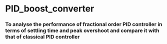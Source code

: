 # PID_boost_converter
### To analyse the performance of fractional order PID controller in terms of settling time and peak overshoot and compare it with that of classical PID controller
